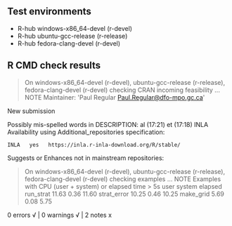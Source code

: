 ## Test environments
- R-hub windows-x86_64-devel (r-devel)
- R-hub ubuntu-gcc-release (r-release)
- R-hub fedora-clang-devel (r-devel)

## R CMD check results
> On windows-x86_64-devel (r-devel), ubuntu-gcc-release (r-release), fedora-clang-devel (r-devel)
  checking CRAN incoming feasibility ... NOTE
  Maintainer: 'Paul Regular <Paul.Regular@dfo-mpo.gc.ca>'
  
  New submission
  
  Possibly mis-spelled words in DESCRIPTION:
    al (17:21)
    et (17:18)
    INLA
  Availability using Additional_repositories specification:
  
    INLA   yes   https://inla.r-inla-download.org/R/stable/
  Suggests or Enhances not in mainstream repositories:

> On windows-x86_64-devel (r-devel), ubuntu-gcc-release (r-release), fedora-clang-devel (r-devel)
  checking examples ... NOTE
  Examples with CPU (user + system) or elapsed time > 5s
               user system elapsed
  run_strat   11.63   0.36   11.60
  strat_error 10.25   0.46   10.25
  make_grid    5.69   0.08    5.75

0 errors √ | 0 warnings √ | 2 notes x
